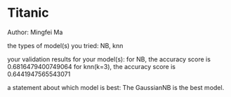 # Titanic
Author: Mingfei Ma

the types of model(s) you tried: NB, knn

your validation results for your model(s):
	for NB, the accuracy score is 0.6816479400749064
	for knn(k=3), the accuracy score is 0.6441947565543071

a statement about which model is best: The GaussianNB is the best model.
